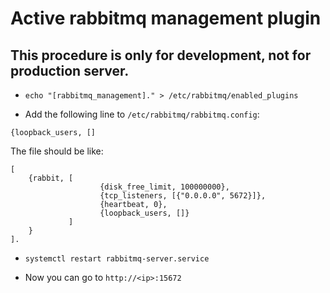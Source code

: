 # Active rabbitmq management plugin

## This procedure is only for development, not for production server.

* `echo "[rabbitmq_management]." > /etc/rabbitmq/enabled_plugins`

* Add the following line to `/etc/rabbitmq/rabbitmq.config`:
```
{loopback_users, []
```

The file should be like:
```
[
    {rabbit, [
                    {disk_free_limit, 100000000},
                    {tcp_listeners, [{"0.0.0.0", 5672}]},
                    {heartbeat, 0},
                    {loopback_users, []}
             ]
    }
].
```
* `systemctl restart rabbitmq-server.service`

* Now you can go to `http://<ip>:15672`
